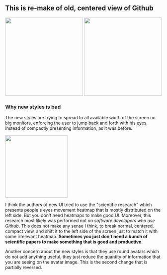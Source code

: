 ## This is re-make of old, centered view of Github

<img src="https://raw.githubusercontent.com/bl00mber/github-old-styles/master/screenshots/1.png" height="250" /> <img src="https://raw.githubusercontent.com/bl00mber/github-old-styles/master/screenshots/2.png" height="250" />

### Why new styles is bad

The new styles are trying to spread to all available width of the screen on big monitors, enforcing the user to jump back and forth with his eyes, instead of compactly presenting information, as it was before.

<img src="https://raw.githubusercontent.com/bl00mber/github-old-styles/master/screenshots/3.jpeg" height="200" />

I think the authors of new UI tried to use the "scientific research" which presents people's eyes movement heatmap that is mostly distributed on the left side. But you don't need heatmaps to make good UI. Moreover, this research most likely was performed not on _software developers who use Github_. This does not make any sense I think, to break normal, centered, compact view, and shift it to the left side of the screen just to match it with some irrelevant heatmap. **Sometimes you just don't need a bunch of scientific papers to make something that is good and productive.**

Another concern about the new styles is that they use round avatars which do not add anything useful, they just reduce the quantity of information that you are seeing on the avatar image. This is the second change that is partially reversed.
